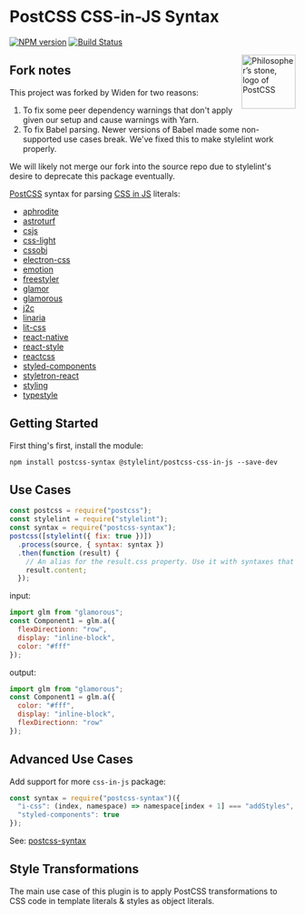 # PostCSS CSS-in-JS Syntax

[![NPM version](https://img.shields.io/npm/v/@stylelint/postcss-css-in-js.svg)](https://www.npmjs.org/package/@stylelint/postcss-css-in-js) [![Build Status](https://github.com/stylelint/postcss-css-in-js/workflows/CI/badge.svg)](https://github.com/stylelint/postcss-css-in-js/actions)

<img align="right" width="95" height="95"
	title="Philosopher’s stone, logo of PostCSS"
	src="https://api.postcss.org/logo.svg">

## Fork notes

This project was forked by Widen for two reasons:

1. To fix some peer dependency warnings that don't apply given our setup and cause warnings with Yarn.
1. To fix Babel parsing. Newer versions of Babel made some non-supported use cases break. We've fixed this to make stylelint work properly.

We will likely not merge our fork into the source repo due to stylelint's desire to deprecate this package eventually.

[PostCSS](https://github.com/postcss/postcss) syntax for parsing [CSS in JS](https://github.com/MicheleBertoli/css-in-js) literals:

- [aphrodite](https://github.com/Khan/aphrodite)
- [astroturf](https://github.com/4Catalyzer/astroturf)
- [csjs](https://github.com/rtsao/csjs)
- [css-light](https://github.com/streamich/css-light)
- [cssobj](https://github.com/cssobj/cssobj)
- [electron-css](https://github.com/azukaar/electron-css)
- [emotion](https://github.com/emotion-js/emotion)
- [freestyler](https://github.com/streamich/freestyler)
- [glamor](https://github.com/threepointone/glamor)
- [glamorous](https://github.com/paypal/glamorous)
- [j2c](https://github.com/j2css/j2c)
- [linaria](https://github.com/callstack/linaria)
- [lit-css](https://github.com/bashmish/lit-css)
- [react-native](https://github.com/necolas/react-native-web)
- [react-style](https://github.com/js-next/react-style)
- [reactcss](https://github.com/casesandberg/reactcss)
- [styled-components](https://github.com/styled-components/styled-components)
- [styletron-react](https://github.com/rtsao/styletron)
- [styling](https://github.com/andreypopp/styling)
- [typestyle](https://github.com/typestyle/typestyle)

## Getting Started

First thing's first, install the module:

```
npm install postcss-syntax @stylelint/postcss-css-in-js --save-dev
```

## Use Cases

```js
const postcss = require("postcss");
const stylelint = require("stylelint");
const syntax = require("postcss-syntax");
postcss([stylelint({ fix: true })])
  .process(source, { syntax: syntax })
  .then(function (result) {
    // An alias for the result.css property. Use it with syntaxes that generate non-CSS output.
    result.content;
  });
```

input:

```javascript
import glm from "glamorous";
const Component1 = glm.a({
  flexDirectionn: "row",
  display: "inline-block",
  color: "#fff"
});
```

output:

```javascript
import glm from "glamorous";
const Component1 = glm.a({
  color: "#fff",
  display: "inline-block",
  flexDirectionn: "row"
});
```

## Advanced Use Cases

Add support for more `css-in-js` package:

```js
const syntax = require("postcss-syntax")({
  "i-css": (index, namespace) => namespace[index + 1] === "addStyles",
  "styled-components": true
});
```

See: [postcss-syntax](https://github.com/gucong3000/postcss-syntax)

## Style Transformations

The main use case of this plugin is to apply PostCSS transformations to CSS code in template literals & styles as object literals.
